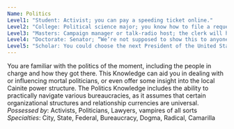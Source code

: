 ```yaml
---
Name: Politics
Level1: "Student: Activist; you can pay a speeding ticket online."
Level2: "College: Political science major; you know how to file a request for information."
Level3: "Masters: Campaign manager or talk-radio host; the clerk will help you navigate the forms you need to complete and tell you who needs the duplicates."
Level4: "Doctorate: Senator; “We’re not supposed to show this to anyone without press credentials, so don’t quote me.”"
Level5: "Scholar: You could choose the next President of the United States. “Sure, here are the keys to the file morgue. Turn off the light when you leave.”"
---
```


You are familiar with the politics of the moment, including the people in charge and how they got there. This Knowledge can aid you in dealing with or influencing mortal politicians, or even offer some insight into the local Cainite power structure. The Politics Knowledge includes the ability to practically navigate various bureaucracies, as it assumes that certain organizational structures and relationship currencies are universal.
_Possessed by_: Activists, Politicians, Lawyers, vampires of all sorts
_Specialties_: City, State, Federal, Bureaucracy, Dogma, Radical, Camarilla